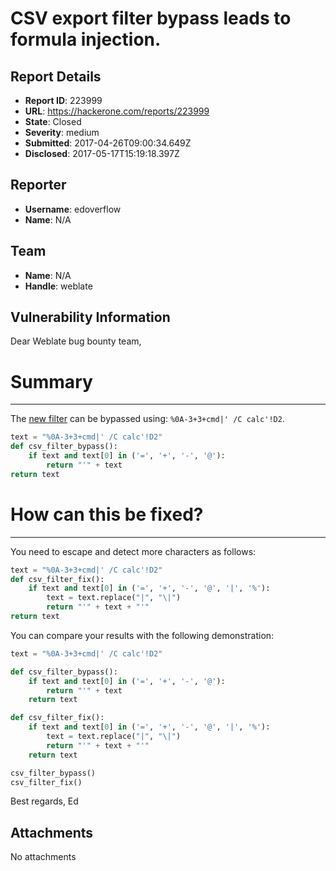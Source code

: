 # CSV export filter bypass leads to formula injection.

## Report Details
- **Report ID**: 223999
- **URL**: https://hackerone.com/reports/223999
- **State**: Closed
- **Severity**: medium
- **Submitted**: 2017-04-26T09:00:34.649Z
- **Disclosed**: 2017-05-17T15:19:18.397Z

## Reporter
- **Username**: edoverflow
- **Name**: N/A

## Team
- **Name**: N/A
- **Handle**: weblate

## Vulnerability Information
Dear Weblate bug bounty team,

# Summary
---

The [new filter](https://github.com/WeblateOrg/weblate/commit/1216f65655ca4b3f32b9d59605eb4446d503bdbf) can be bypassed using: `%0A-3+3+cmd|' /C calc'!D2`.

~~~python
text = "%0A-3+3+cmd|' /C calc'!D2"
def csv_filter_bypass():
    if text and text[0] in ('=', '+', '-', '@'):
        return "'" + text
return text
~~~

# How can this be fixed?
---

You need to escape and detect more characters as follows:

~~~python
text = "%0A-3+3+cmd|' /C calc'!D2"
def csv_filter_fix():
    if text and text[0] in ('=', '+', '-', '@', '|', '%'):
        text = text.replace("|", "\|")
        return "'" + text + "'"
return text
~~~

You can compare your results with the following demonstration:

~~~python
text = "%0A-3+3+cmd|' /C calc'!D2"

def csv_filter_bypass():
    if text and text[0] in ('=', '+', '-', '@'):
        return "'" + text
    return text

def csv_filter_fix():
    if text and text[0] in ('=', '+', '-', '@', '|', '%'):
        text = text.replace("|", "\|")
        return "'" + text + "'"
    return text

csv_filter_bypass()
csv_filter_fix()
~~~

Best regards,
Ed

## Attachments
No attachments
